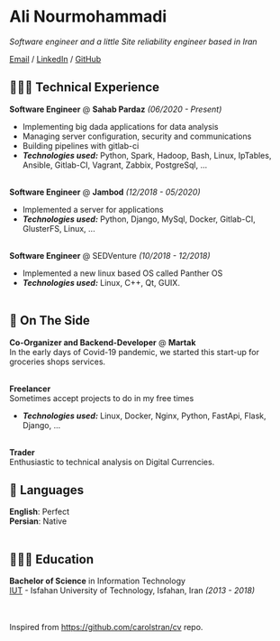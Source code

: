 # Ali Nourmohammadi

_Software engineer and a little Site reliability engineer based in Iran_ <br>

[Email](mailto:nourmohammadialin@gmail.com) / [LinkedIn](https://www.linkedin.com/in/ali-nourmohammadi-4b127290/) / [GitHub](https://github.com/n01-1/) 

## 👩🏼‍💻 Technical Experience

**Software Engineer** @ **Sahab Pardaz** _(06/2020 - Present)_ <br>
  - Implementing big dada applications for data analysis
  - Managing server configuration, security and communications
  - Building pipelines with gitlab-ci
  - **_Technologies used:_** Python, Spark, Hadoop, Bash, Linux, IpTables, Ansible, Gitlab-CI, Vagrant, Zabbix, PostgreSql, ...
<br><br>

**Software Engineer** @ **Jambod** _(12/2018 - 05/2020)_ <br>
  - Implemented a server for applications
  - **_Technologies used:_** Python, Django, MySql, Docker, Gitlab-CI, GlusterFS, Linux, ...
<br><br>

**Software Engineer** @ SEDVenture _(10/2018 - 12/2018)_ <br>
  - Implemented a new linux based OS called Panther OS
  - **_Technologies used:_** Linux, C++, Qt, GUIX.
    <br><br>

## 📌 On The Side

**Co-Organizer and Backend-Developer** @ **Martak** <br>
In the early days of Covid-19 pandemic, we started this start-up for groceries shops services.
  <br><br>

**Freelancer** <br>
Sometimes accept projects to do in my free times
- **_Technologies used:_** Linux, Docker, Nginx, Python, FastApi, Flask, Django, ...
  <br><br>
  
 **Trader** <br>
 Enthusiastic to technical analysis on Digital Currencies. 
  
## 💬 Languages

**English**: Perfect<br>
**Persian**: Native
<br><br>

## 👩🏼‍🎓 Education

**Bachelor of Science** in Information Technology<br>
[IUT](http://english.iut.ac.ir/) - Isfahan University of Technology, Isfahan, Iran _(2013 - 2018)_

<br><br>
Inspired from https://github.com/carolstran/cv repo.
